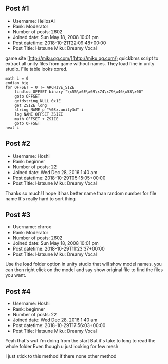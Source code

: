 ## Post #1
- Username: HeliosAI
- Rank: Moderator
- Number of posts: 2602
- Joined date: Sun May 18, 2008 10:01 pm
- Post datetime: 2018-10-21T22:09:48+00:00
- Post Title: Hatsune Miku: Dreamy Vocal

game site
[http://miku.qq.com/](http://miku.qq.com/)
quickbms script to extract all unity files from game without names.
They load fine in unity studio.
File table looks xored.


```
math i = 0
endian big
for OFFSET = 0 != ARCHIVE_SIZE
    findloc OFFSET binary "\x55\x6E\x69\x74\x79\x46\x53\x00"
    goto OFFSET
    getdstring NULL 0x1E
    get ZSIZE long
    string NAME p "%08x.unity3d" i
    log NAME OFFSET ZSIZE
    math OFFSET + ZSIZE
    goto OFFSET
next i

```
## Post #2
- Username: Hoshi
- Rank: beginner
- Number of posts: 22
- Joined date: Wed Dec 28, 2016 1:40 am
- Post datetime: 2018-10-29T05:15:05+00:00
- Post Title: Hatsune Miku: Dreamy Vocal

Thanks so much!
I hope it has better name than random number for file name
It's really hard to sort thing
## Post #3
- Username: chrrox
- Rank: Moderator
- Number of posts: 2602
- Joined date: Sun May 18, 2008 10:01 pm
- Post datetime: 2018-10-29T11:23:37+00:00
- Post Title: Hatsune Miku: Dreamy Vocal

Use the load folder option in unity studio that will show model names.
you can then right click on the model and say show original file to find the files you want.
## Post #4
- Username: Hoshi
- Rank: beginner
- Number of posts: 22
- Joined date: Wed Dec 28, 2016 1:40 am
- Post datetime: 2018-10-29T17:56:03+00:00
- Post Title: Hatsune Miku: Dreamy Vocal

Yeah that's wut i'm doing from the start
But it's take to long to read the whole folder 
Even though u just looking for few mesh

I just stick to this method if there none other method
